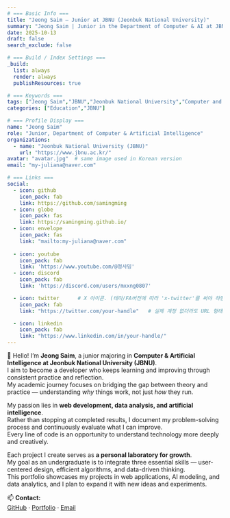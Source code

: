 ```yaml
---
# === Basic Info ===
title: "Jeong Saim — Junior at JBNU (Jeonbuk National University)"
summary: "Jeong Saim | Junior in the Department of Computer & AI at JBNU (Jeonbuk National University) — Portfolio of Web, Data, and AI Projects"
date: 2025-10-13
draft: false
search_exclude: false

# === Build / Index Settings ===
_build:
  list: always
  render: always
  publishResources: true

# === Keywords ===
tags: ["Jeong Saim","JBNU","Jeonbuk National University","Computer and AI","Portfolio"]
categories: ["Education","JBNU"]

# === Profile Display ===
name: "Jeong Saim"
role: "Junior, Department of Computer & Artificial Intelligence"
organizations:
  - name: "Jeonbuk National University (JBNU)"
    url: "https://www.jbnu.ac.kr/"
avatar: "avatar.jpg"  # same image used in Korean version
email: "my-juliana@naver.com"

# === Links ===
social:
  - icon: github
    icon_pack: fab
    link: https://github.com/samingming
  - icon: globe
    icon_pack: fas
    link: https://samingming.github.io/
  - icon: envelope
    icon_pack: fas
    link: "mailto:my-juliana@naver.com"
  
  - icon: youtube
    icon_pack: fab
    link: 'https://www.youtube.com/@정사밍'   
  - icon: discord
    icon_pack: fab
    link: 'https://discord.com/users/mxxng0807'    

  - icon: twitter      # X 아이콘. (테마/FA버전에 따라 'x-twitter'를 써야 하면 그렇게 바꿔도 됨)
    icon_pack: fab
    link: "https://twitter.com/your-handle"   # 실제 계정 없더라도 URL 형태로 넣어두기 추천

  - icon: linkedin
    icon_pack: fab
    link: "https://www.linkedin.com/in/your-handle/"
---
```


👋 Hello! I’m **Jeong Saim**, a junior majoring in **Computer & Artificial Intelligence at Jeonbuk National University (JBNU)**.  
I aim to become a developer who keeps learning and improving through consistent practice and reflection.  
My academic journey focuses on bridging the gap between theory and practice — understanding *why* things work, not just *how* they run.  

My passion lies in **web development, data analysis, and artificial intelligence**.  
Rather than stopping at completed results, I document my problem-solving process and continuously evaluate what I can improve.  
Every line of code is an opportunity to understand technology more deeply and creatively.  

Each project I create serves as **a personal laboratory for growth**.  
My goal as an undergraduate is to integrate three essential skills — user-centered design, efficient algorithms, and data-driven thinking.  
This portfolio showcases my projects in web applications, AI modeling, and data analytics, and I plan to expand it with new ideas and experiments.  

📫 **Contact:**  
[GitHub](https://github.com/samingming) · [Portfolio](https://samingming.github.io/en/) · [Email](mailto:kakmsya66@gmail.com)

